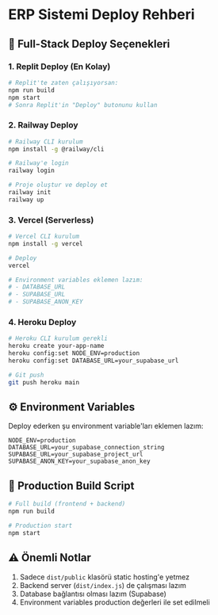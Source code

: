 # ERP Sistemi Deploy Rehberi

## 🚀 Full-Stack Deploy Seçenekleri

### 1. Replit Deploy (En Kolay)
```bash
# Replit'te zaten çalışıyorsan:
npm run build
npm start
# Sonra Replit'in "Deploy" butonunu kullan
```

### 2. Railway Deploy
```bash
# Railway CLI kurulum
npm install -g @railway/cli

# Railway'e login
railway login

# Proje oluştur ve deploy et
railway init
railway up
```

### 3. Vercel (Serverless)
```bash
# Vercel CLI kurulum
npm install -g vercel

# Deploy
vercel

# Environment variables eklemen lazım:
# - DATABASE_URL
# - SUPABASE_URL  
# - SUPABASE_ANON_KEY
```

### 4. Heroku Deploy
```bash
# Heroku CLI kurulum gerekli
heroku create your-app-name
heroku config:set NODE_ENV=production
heroku config:set DATABASE_URL=your_supabase_url

# Git push
git push heroku main
```

## ⚙️ Environment Variables
Deploy ederken şu environment variable'ları eklemen lazım:
```
NODE_ENV=production
DATABASE_URL=your_supabase_connection_string
SUPABASE_URL=your_supabase_project_url
SUPABASE_ANON_KEY=your_supabase_anon_key
```

## 🔧 Production Build Script
```bash
# Full build (frontend + backend)
npm run build

# Production start
npm start
```

## ⚠️ Önemli Notlar
1. Sadece `dist/public` klasörü static hosting'e yetmez
2. Backend server (`dist/index.js`) de çalışması lazım
3. Database bağlantısı olması lazım (Supabase)
4. Environment variables production değerleri ile set edilmeli
